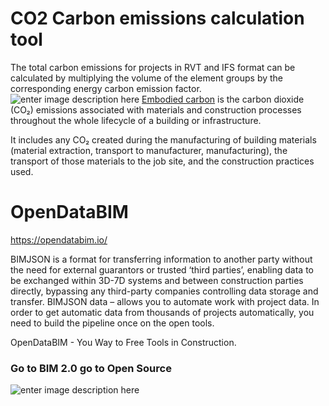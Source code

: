  # СO2 Carbon emissions calculation tool

The total carbon emissions for projects in RVT and IFS format can be calculated by multiplying the volume of the element groups by the corresponding energy carbon emission factor.
![enter image description here](https://opendatabim.io/wp-content/uploads/2021/12/CO2-OpendataBIM-1.png)
[Embodied carbon](https://www.worldgbc.org/bringing-embodied-carbon-upfront-report-webform)  is the carbon dioxide (CO₂) emissions associated with materials and construction processes throughout the whole lifecycle of a building or infrastructure.

It includes any CO₂ created during the manufacturing of building materials (material extraction, transport to manufacturer, manufacturing), the transport of those materials to the job site, and the construction practices used.


# OpenDataBIM

https://opendatabim.io/

BIMJSON is a format for transferring information to another party without the need for external guarantors or trusted ‘third parties’, enabling data to be exchanged within 3D-7D systems and between construction parties directly, bypassing any third-party companies controlling data storage and transfer. BIMJSON data – allows you to automate work with project data. In order to get automatic data from thousands of projects automatically, you need to build the pipeline once on the open tools.

OpenDataBIM - You Way to Free Tools in Construction.

### Go to  BIM 2.0  go to  Open Source
![enter image description here](https://opendatabim.io/wp-content/uploads/2021/10/BIM20.jpg)

